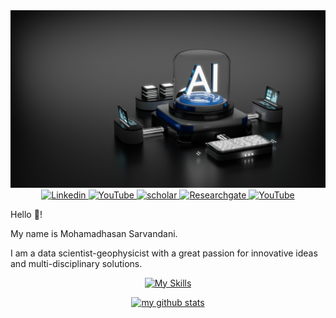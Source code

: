   <img src="vecteezy_artificial-intelligence-server_22819858_636.jpeg">

<div align="center">

 <a href="https://www.linkedin.com/in/mohamadhasan-sarvandani/">
  <img
    alt="Linkedin"
    src="https://img.shields.io/badge/linkedin-0077B5?logo=linkedin&logoColor=white&style=for-the-badge"
  />
</a>

<a href="https://www.pinterest.com/Mohamadhasan_Sarvandani/">
  <img
    alt="YouTube"
    src="https://img.shields.io/badge/Pinterest-FF0000?style=for-the-badge&logo=Pinterest&logoColor=black"
  />
</a>

<a href="https://scholar.google.com/citations?user=6FDuIJMAAAAJ&hl=en">
  <img
    alt="scholar"
    src="https://img.shields.io/badge/Google_Scholar-4285F4?style=for-the-badge&logo=google-scholar&logoColor=white"
  />
</a>

<a href="https://www.researchgate.net/profile/Mohamadhasan-Sarvandani">
  <img
    alt="Researchgate"
    src="https://img.shields.io/badge/Researchgate-3DDC84?style=for-the-badge&logo=researchgate&logoColor=white"
  />
</a>

<a href="https://www.youtube.com/@MohamadhasanSarvandani/featured">
  <img
    alt="YouTube"
    src="https://img.shields.io/badge/YouTube-FF0000?style=for-the-badge&logo=youtube&logoColor=black"
  />
</a>


</div>
 
















 Hello :wave:!

My name is Mohamadhasan Sarvandani.

I am a data scientist-geophysicist with a great passion for innovative ideas and multi-disciplinary solutions.  


<div align="center">

  [![My Skills](https://skillicons.dev/icons?i=latex,tensorflow,gcp,mysql,py,matlab,linux,emacs,r&theme=dark)](https://skillicons.dev)

[![my github stats](https://github-readme-stats.vercel.app/api?username=Sarvandani&theme=blue-green)](https://github.com/Sarvandani)


 


</div>



